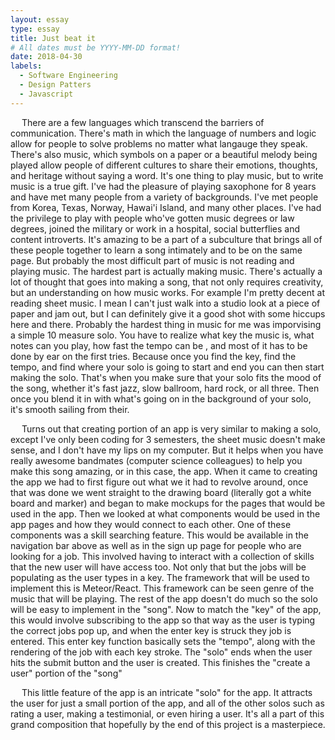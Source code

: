 ```yaml
---
layout: essay
type: essay
title: Just beat it
# All dates must be YYYY-MM-DD format!
date: 2018-04-30
labels:
  - Software Engineering
  - Design Patters
  - Javascript
---
```




<p>
&emsp; There are a few languages which transcend the barriers of communication. There's math in which the language of numbers and logic allow for people to solve problems no matter what langauge they speak. There's also music, which symbols on a paper or a beautiful melody being played allow people of different cultures to share their emotions, thoughts, and heritage without saying a word. It's one thing to play music, but to write music is a true gift. I've had the pleasure of playing saxophone for 8 years and have met many people from a variety of backgrounds. I've met people from Korea, Texas, Norway, Hawai'i Island, and many other places. I've had the privilege to play with people who've gotten music degrees or law degrees, joined the military or work in a hospital, social butterflies and content introverts. It's amazing to be a part of a subculture that brings all of these people together to learn a song intimately and to be on the same page. But probably the most difficult part of music is not reading and playing music. The hardest part is actually making music. There's actually a lot of thought that goes into making a song, that not only requires creativity, but an understanding on how music works. For example I'm pretty decent at reading sheet music. I mean I can't just walk into a studio look at a piece of paper and jam out, but I can definitely give it a good shot with some hiccups here and there. Probably the hardest thing in music for me was imporvising a simple 10 measure solo. You have to realize what key the music is, what notes can you play, how fast the tempo can be , and most of it has to be done by ear on the first tries. Because once you find the key, find the tempo, and find where your solo is going to start and end you can then start making the solo. That's when you make sure that your solo fits the mood of the song, whether it's fast jazz, slow ballroom, hard rock, or all three. Then once you blend it in with what's going on in the background of your solo, it's smooth sailing from their.
</p>

<p>
&emsp; Turns out that creating portion of an app is very similar to making a solo, except I've only been coding for 3 semesters, the sheet music doesn't make sense, and I don't have my lips on my computer. But it helps when you have really awesome bandmates (computer science colleagues) to help you make this song amazing, or in this case, the app. When it came to creating the app we had to first figure out what we it had to revolve around, once that was done we went straight to the drawing board (literally got a white board and marker) and began to make mockups for the pages that would be used in the app. Then we looked at what components would be used in the app pages and how they would connect to each other. One of these components was a skill searching feature. This would be available in the navigation bar above as well as in the sign up page for people who are looking for a job. This involved having to interact with a collection of skills that the new user will have access too. Not only that but the jobs will be populating as the user types in a key. The framework that will be used to implement this is Meteor/React. This framework can be seen genre of the music that will be playing. The rest of the app doesn't do much so the solo will be easy to implement in the "song". Now to match the "key" of the app, this would involve subscribing to the app so that way as the user is typing the correct jobs pop up, and when the enter key is struck they job is entered. This enter key function basically sets the "tempo", along with the rendering of the job with each key stroke. The "solo" ends when the user hits the submit button and the user is created. This finishes the "create a user" portion of the "song"   
</p>

<p>
&emsp; This little feature of the app is an intricate "solo" for the app. It attracts the user for just a small portion of the app, and all of the other solos such as rating a user, making a testimonial, or even hiring a user. It's all a part of this grand composition that hopefully by the end of this project is a masterpiece.  
</p>

